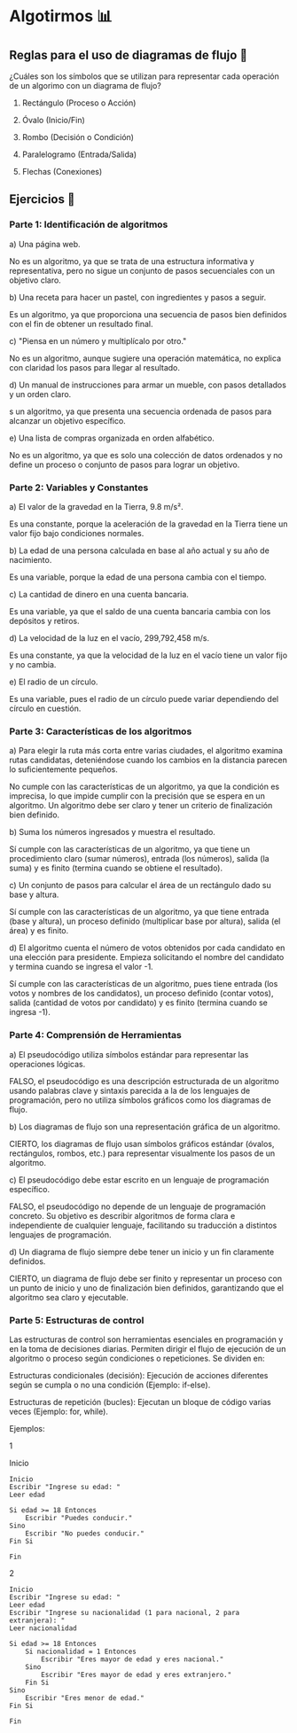 # Algotirmos 📊

## Reglas para el uso de diagramas de flujo 📖

¿Cuáles son los símbolos que se utilizan para representar cada operación de un algorimo con un diagrama de flujo?

1. Rectángulo (Proceso o Acción)
   
2. Óvalo (Inicio/Fin)
   
3. Rombo (Decisión o Condición)
 
4. Paralelogramo (Entrada/Salida)
   
5. Flechas (Conexiones)

## Ejercicios 🧠
### Parte 1: Identificación de algoritmos

a) Una página web.

No es un algoritmo, ya que se trata de una estructura informativa y representativa, pero no sigue un conjunto de pasos secuenciales con un objetivo claro.

b) Una receta para hacer un pastel, con ingredientes y pasos a seguir.

Es un algoritmo, ya que proporciona una secuencia de pasos bien definidos con el fin de obtener un resultado final.

c) "Piensa en un número y multiplícalo por otro."

No es un algoritmo, aunque sugiere una operación matemática, no explica con claridad los pasos para llegar al resultado.

d) Un manual de instrucciones para armar un mueble, con pasos detallados y un orden claro.

s un algoritmo, ya que presenta una secuencia ordenada de pasos para alcanzar un objetivo específico.

e) Una lista de compras organizada en orden alfabético.

No es un algoritmo, ya que es solo una colección de datos ordenados y no define un proceso o conjunto de pasos para lograr un objetivo.

### Parte 2: Variables y Constantes

a) El valor de la gravedad en la Tierra, 9.8 m/s².

Es una constante, porque la aceleración de la gravedad en la Tierra tiene un valor fijo bajo condiciones normales.

b) La edad de una persona calculada en base al año actual y su año de nacimiento.

Es una variable, porque la edad de una persona cambia con el tiempo.

c) La cantidad de dinero en una cuenta bancaria.

Es una variable, ya que el saldo de una cuenta bancaria cambia con los depósitos y retiros.

d) La velocidad de la luz en el vacío, 299,792,458 m/s.

Es una constante, ya que la velocidad de la luz en el vacío tiene un valor fijo y no cambia.

e) El radio de un círculo.

Es una variable, pues el radio de un círculo puede variar dependiendo del círculo en cuestión.

### Parte 3: Características de los algoritmos

a) Para elegir la ruta más corta entre varias ciudades, el algoritmo examina rutas candidatas, deteniéndose cuando los cambios en la distancia parecen lo suficientemente pequeños.

No cumple con las características de un algoritmo, ya que la condición es imprecisa, lo que impide cumplir con la precisión que se espera en un algoritmo.
Un algoritmo debe ser claro y tener un criterio de finalización bien definido.

b) Suma los números ingresados y muestra el resultado.

Sí cumple con las características de un algoritmo, ya que tiene un procedimiento claro (sumar números), entrada (los números), salida (la suma) y es finito (termina cuando se obtiene el resultado).

c) Un conjunto de pasos para calcular el área de un rectángulo dado su base y altura.

Sí cumple con las características de un algoritmo, ya que tiene entrada (base y altura), un proceso definido (multiplicar base por altura), salida (el área) y es finito.

d) El algoritmo cuenta el número de votos obtenidos por cada candidato en una elección para presidente. Empieza solicitando el nombre del candidato y termina cuando se ingresa el valor -1.

Sí cumple con las características de un algoritmo, pues tiene entrada (los votos y nombres de los candidatos), un proceso definido (contar votos), salida (cantidad de votos por candidato) y es finito (termina cuando se ingresa -1).

### Parte 4: Comprensión de Herramientas
a) El pseudocódigo utiliza símbolos estándar para representar las operaciones lógicas.

FALSO, el pseudocódigo es una descripción estructurada de un algoritmo usando palabras clave y sintaxis parecida a la de los lenguajes de programación, pero no utiliza símbolos gráficos como los diagramas de flujo.

b) Los diagramas de flujo son una representación gráfica de un algoritmo.

CIERTO, los diagramas de flujo usan símbolos gráficos estándar (óvalos, rectángulos, rombos, etc.) para representar visualmente los pasos de un algoritmo.

c) El pseudocódigo debe estar escrito en un lenguaje de programación específico.

FALSO, el pseudocódigo no depende de un lenguaje de programación concreto. Su objetivo es describir algoritmos de forma clara e independiente de cualquier lenguaje, facilitando su traducción a distintos lenguajes de programación.

d) Un diagrama de flujo siempre debe tener un inicio y un fin claramente definidos.

CIERTO, un diagrama de flujo debe ser finito y representar un proceso con un punto de inicio y uno de finalización bien definidos, garantizando que el algoritmo sea claro y ejecutable.

### Parte 5: Estructuras de control

Las estructuras de control son herramientas esenciales en programación y en la toma de decisiones diarias. Permiten dirigir el flujo de ejecución de un algoritmo o proceso según condiciones o repeticiones. Se dividen en:

 Estructuras condicionales (decisión): Ejecución de acciones diferentes según se cumpla o no una condición (Ejemplo: if-else).

 Estructuras de repetición (bucles): Ejecutan un bloque de código varias veces (Ejemplo: for, while).

Ejemplos: 

1

Inicio
    
    Inicio
    Escribir "Ingrese su edad: "
    Leer edad

    Si edad >= 18 Entonces
        Escribir "Puedes conducir."
    Sino
        Escribir "No puedes conducir."
    Fin Si

    Fin

2

    Inicio 
    Escribir "Ingrese su edad: "
    Leer edad
    Escribir "Ingrese su nacionalidad (1 para nacional, 2 para extranjera): "
    Leer nacionalidad

    Si edad >= 18 Entonces
        Si nacionalidad = 1 Entonces
            Escribir "Eres mayor de edad y eres nacional."
        Sino
            Escribir "Eres mayor de edad y eres extranjero."
        Fin Si
    Sino
        Escribir "Eres menor de edad."
    Fin Si
    
    Fin

